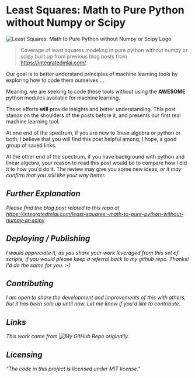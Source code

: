 
# Least Squares: Math to Pure Python without Numpy or Scipy

![Least Squares: Math to Pure Python without Numpy or Scipy Logo](https://github.com/ThomIves/LeastSquaresPurePy/blob/master/Least_Squares_Logo_Post.png)
> Coverage of least squares modeling in pure python without numpy or scipy built up from previous blog posts from https://integratedmlai.com/.

Our goal is to better understand principles of machine learning tools by exploring how to code them ourselves ...

Meaning, we are seeking to code these tools without using the **AWESOME** python modules available for machine learning. 

These efforts **will** provide insights and better understanding. This post stands on the shoulders of the posts before it, and presents our first real machine learning tool.

At one end of the spectrum, if you are new to linear algebra or python or both, I believe that you will find this post helpful among, I hope, a good group of saved links.

At the other end of the spectrum, if you have background with python and linear algebra, your reason to read this post would be to compare how I did it to how you'd do it. The review may give you some new ideas, <em>or it may confirm that you still like your way better.

## Further Explanation

Please find the blog post related to this repo at https://integratedmlai.com/least-squares:-math-to-pure-python-without-numpy-or-scipy


## Deploying / Publishing

I would appreciate it, as you share your work leveraged from this set of scripts, if you would please keep a referral back to my github repo. Thanks! I'd do the same for you. :-)

## Contributing

I am open to share the development and improvements of this with others, but it has been solo up until now. Let me know if you'd like to contribute.

## Links

This work came from ![My GitHub Repo](https://integratedmlai.com/least-squares:-math-to-pure-python-without-numpy-or-scipy) originally.

## Licensing

"The code in this project is licensed under MIT license."
